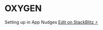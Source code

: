 # OXYGEN 
Setting up in App Nudges
[Edit on StackBlitz ⚡️](https://stackblitz.com/edit/angular-ivy-ityo1f)

